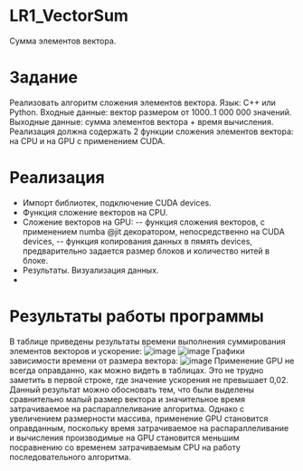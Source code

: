 # LR1_VectorSum
Сумма элементов вектора.

# Задание
Реализовать алгоритм сложения элементов вектора.
Язык: C++ или Python.
Входные данные: вектор размером от 1000..1 000 000 значений.
Выходные данные: сумма элементов вектора + время вычисления.
Реализация должна содержать 2 функции сложения элементов вектора: на CPU и на GPU с применением CUDA.

# Реализация
- Импорт библиотек, подключение CUDA devices.
- Функция сложение векторов на CPU.
- Сложение векторов на GPU:
-- функция сложения векторов, с применением numba @jit декоратором, непосредственно на CUDA devices,
-- функция копирования данных в пямять devices, предварительно задается размер блоков и количество нитей в блоке.
- Результаты. Визуализация данных.
- 
# Результаты работы программы
В таблице приведены результаты времени выполнения суммирования элементов векторов и ускорение:
![image](https://github.com/Won20/LR1_VectorSum/assets/102918065/2dcfc5f2-86a3-417d-b4de-36705a172c29)  ![image](https://github.com/Won20/LR1_VectorSum/assets/102918065/499f7e36-933c-4884-b218-392cc018e7b3)
Графики зависимости времени от размера вектора:
![image](https://github.com/Won20/LR1_VectorSum/assets/102918065/7df00bed-51ac-4f22-a412-466dc828d678)
Применение GPU не всегда оправданно, как можно видеть в таблицах. Это не трудно заметить в первой строке, где значение ускорения  не превышает 0,02. Данный результат можно обосновать тем, что были выделены сравнительно малый размер вектора и значительное время затрачиваемое на распараллеливание алгоритма. Однако с увеличением размерности массива, применение GPU становится оправданным, поскольку время затрачиваемое на распараллеливание и вычисления производимые на GPU становится меньшим посравнению со временем затрачиваемым CPU на работу последовательного алгоритма.

